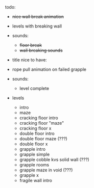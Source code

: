 todo:
* ~~nice wall break animation~~
* levels with breaking wall
* sounds:
    * ~~floor break~~
    * ~~wall breaking sounds~~
* title
nice to have:
* rope pull animation on failed grapple
* sounds:
    * level complete

* levels
    * intro
    * maze
    * cracking floor intro
    * cracking floor "maze"
    * cracking floor x
    * double floor intro
    * double floor maze (???)
    * double floor x
    * grapple intro
    * grapple simple
    * grapple cobble kvs solid wall (???)
    * grapple rooms
    * grapple maze in void (???)
    * grapple x
    * fragile wall intro
